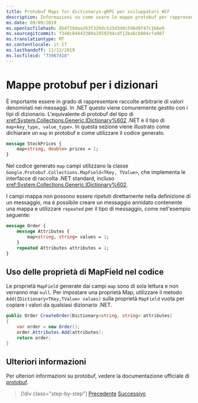 ```yaml
---
title: Protobuf Maps for dictionarys-gRPC per sviluppatori WCF
description: Informazioni su come usare le mappe protobuf per rappresentare. Tipi di dizionario di NET.
ms.date: 09/09/2019
ms.openlocfilehash: 8b4f29daa263f329dc533d3ddc596d0f47c1b6e0
ms.sourcegitcommit: f348c84443380a1959294cdf12babcb804cfa987
ms.translationtype: MT
ms.contentlocale: it-IT
ms.lasthandoff: 11/12/2019
ms.locfileid: "73967418"
---
```

# <a name="protobuf-maps-for-dictionaries"></a>Mappe protobuf per i dizionari

È importante essere in grado di rappresentare raccolte arbitrarie di valori denominati nei messaggi. In .NET questo viene comunemente gestito con i tipi di dizionario. L'equivalente di protobuf del tipo di <xref:System.Collections.Generic.IDictionary%602> .NET è il tipo di `map<key_type, value_type>`. In questa sezione viene illustrato come dichiarare un `map` in protobuf e come utilizzare il codice generato.

```protobuf
message StockPrices {
    map<string, double> prices = 1;
}
```

Nel codice generato `map` campi utilizzano la classe `Google.Protobuf.Collections.MapField<TKey, TValue>`, che implementa le interfacce di raccolta .NET standard, incluso <xref:System.Collections.Generic.IDictionary%602>.

I campi mappa non possono essere ripetuti direttamente nella definizione di un messaggio, ma è possibile creare un messaggio annidato contenente una mappa e utilizzare `repeated` per il tipo di messaggio, come nell'esempio seguente:

```protobuf
message Order {
    message Attributes {
        map<string, string> values = 1;
    }
    repeated Attributes attributes = 1;
}
```

## <a name="using-mapfield-properties-in-code"></a>Uso delle proprietà di MapField nel codice

Le proprietà `MapField` generate dai campi `map` sono di sola lettura e non verranno mai `null`. Per impostare una proprietà Map, utilizzare il metodo `Add(IDictionary<TKey,TValue> values)` sulla proprietà `MapField` vuota per copiare i valori da qualsiasi dizionario .NET.

```csharp
public Order CreateOrder(Dictionary<string, string> attributes)
{
    var order = new Order();
    order.Attributes.Add(attributes);
    return order;
}
```

## <a name="further-reading"></a>Ulteriori informazioni

Per ulteriori informazioni su protobuf, vedere la documentazione ufficiale di [protobuf](https://developers.google.com/protocol-buffers/docs/overview).

>[!div class="step-by-step"]
>[Precedente](protobuf-enums.md)
>[Successivo](wcf-services-to-grpc-comparison.md)
